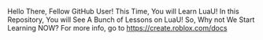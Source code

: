 Hello There, Fellow GitHub User!
This Time, You will Learn LuaU!
In this Repository, You will See A Bunch of Lessons on LuaU!
So, Why not We Start Learning NOW?
For more info, go to
https://create.roblox.com/docs
